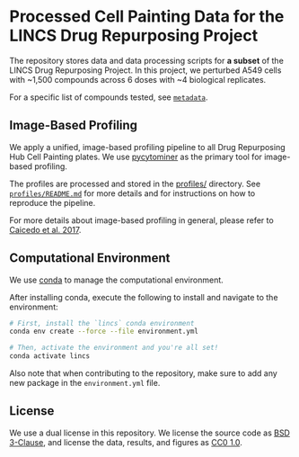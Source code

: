 # Processed Cell Painting Data for the LINCS Drug Repurposing Project

The repository stores data and data processing scripts for **a subset** of the LINCS Drug Repurposing Project.
In this project, we perturbed A549 cells with ~1,500 compounds across 6 doses with ~4 biological replicates.

For a specific list of compounds tested, see [`metadata`](https://github.com/broadinstitute/lincs-cell-painting/tree/master/metadata).

## Image-Based Profiling

We apply a unified, image-based profiling pipeline to all Drug Repurposing Hub Cell Painting plates.
We use [pycytominer](https://github.com/cytomining/pycytominer) as the primary tool for image-based profiling.

The profiles are processed and stored in the [profiles/](profiles/) directory.
See [`profiles/README.md`](profiles/README.md) for more details and for instructions on how to reproduce the pipeline.

For more details about image-based profiling in general, please refer to [Caicedo et al. 2017](https://doi.org/10.1038/nmeth.4397).

## Computational Environment

We use [conda](https://docs.conda.io/en/latest/) to manage the computational environment.

After installing conda, execute the following to install and navigate to the environment:

```bash
# First, install the `lincs` conda environment
conda env create --force --file environment.yml

# Then, activate the environment and you're all set!
conda activate lincs
```

Also note that when contributing to the repository, make sure to add any new package in the `environment.yml` file.

## License

We use a dual license in this repository.
We license the source code as [BSD 3-Clause](LICENSE_BSD3.md), and license the data, results, and figures as [CC0 1.0](LICENSE_CC0.md).
